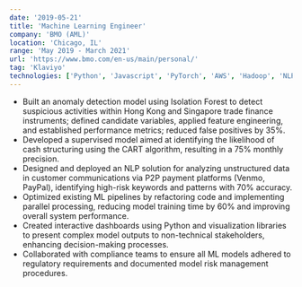 ```yaml
---
date: '2019-05-21'
title: 'Machine Learning Engineer'
company: 'BMO (AML)'
location: 'Chicago, IL'
range: 'May 2019 - March 2021'
url: 'https://www.bmo.com/en-us/main/personal/'
tag: 'Klaviyo'
technologies: ['Python', 'Javascript', 'PyTorch', 'AWS', 'Hadoop', 'NLP', 'Anomaly detection']
---
```


- Built an anomaly detection model using Isolation Forest to detect suspicious activities within Hong Kong and Singapore trade finance instruments; defined candidate variables, applied feature engineering, and established performance metrics; reduced false positives by 35%.
- Developed a supervised model aimed at identifying the likelihood of cash structuring using the CART algorithm, resulting in a 75% monthly precision.
- Designed and deployed an NLP solution for analyzing unstructured data in customer communications via P2P payment platforms (Venmo, PayPal), identifying high-risk keywords and patterns with 70% accuracy.
- Optimized existing ML pipelines by refactoring code and implementing parallel processing, reducing model training time by 60% and improving overall system performance.
- Created interactive dashboards using Python and visualization libraries to present complex model outputs to non-technical stakeholders, enhancing decision-making processes.
- Collaborated with compliance teams to ensure all ML models adhered to regulatory requirements and documented model risk management procedures.